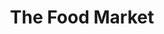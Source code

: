 ---
title: "The Food Market"
url: /ciudad-autonoma-de-buenos-aires/the-food-market/
shop: Bioladen
---